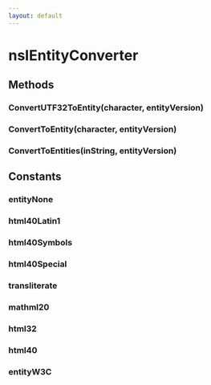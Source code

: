 ```yaml
---
layout: default
---
```


# nsIEntityConverter #

## Methods ##

### ConvertUTF32ToEntity(character, entityVersion) ###

### ConvertToEntity(character, entityVersion) ###

### ConvertToEntities(inString, entityVersion) ###

## Constants ##

### entityNone ###

### html40Latin1 ###

### html40Symbols ###

### html40Special ###

### transliterate ###

### mathml20 ###

### html32 ###

### html40 ###

### entityW3C ###
